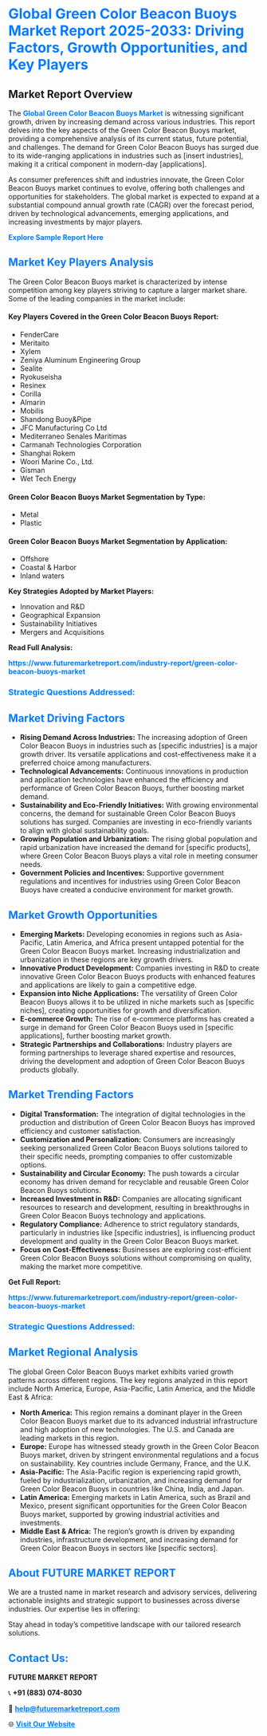<h1 style="color: #007BFF;">Global Green Color Beacon Buoys Market Report 2025-2033: Driving Factors, Growth Opportunities, and Key Players</h1>

<section id="overview">
<h2>Market Report Overview</h2>
<p>The <a href="https://www.futuremarketreport.com/industry-report/green-color-beacon-buoys-market" style="color: #007BFF; text-decoration: none;"><strong>Global Green Color Beacon Buoys Market</strong></a> is witnessing significant growth, driven by increasing demand across various industries. This report delves into the key aspects of the Green Color Beacon Buoys market, providing a comprehensive analysis of its current status, future potential, and challenges. The demand for Green Color Beacon Buoys has surged due to its wide-ranging applications in industries such as [insert industries], making it a critical component in modern-day [applications].</p>
<p>As consumer preferences shift and industries innovate, the Green Color Beacon Buoys market continues to evolve, offering both challenges and opportunities for stakeholders. The global market is expected to expand at a substantial compound annual growth rate (CAGR) over the forecast period, driven by technological advancements, emerging applications, and increasing investments by major players.</p>
</section>

<section id="overview">
<p><a href="https://www.futuremarketreport.com/request-sample/reportId=40635" style="color: #007BFF; text-decoration: none;"><strong>Explore Sample Report Here</strong></a></p>
</section>

<section id="key-players">
<h2 style="color: #007BFF;">Market Key Players Analysis</h2>
<p>The Green Color Beacon Buoys market is characterized by intense competition among key players striving to capture a larger market share. Some of the leading companies in the market include:</p>
<h4>Key Players Covered in the Green Color Beacon Buoys Report:</h4>
<ul><li>FenderCare</li><li>Meritaito</li><li>Xylem</li><li>Zeniya Aluminum Engineering Group</li><li>Sealite</li><li>Ryokuseisha</li><li>Resinex</li><li>Corilla</li><li>Almarin</li><li>Mobilis</li><li>Shandong Buoy&amp;Pipe</li><li>JFC Manufacturing Co Ltd</li><li>Mediterraneo Senales Maritimas</li><li>Carmanah Technologies Corporation</li><li>Shanghai Rokem</li><li>Woori Marine Co., Ltd.</li><li>Gisman</li><li>Wet Tech Energy</li></ul>
<h4>Green Color Beacon Buoys Market Segmentation by Type:</h4>
<ul><li>Metal</li><li>Plastic</li></ul>

<h4>Green Color Beacon Buoys Market Segmentation by Application:</h4>
<ul><li>Offshore</li><li>Coastal &amp; Harbor</li><li>Inland waters</li></ul>
<p><strong>Key Strategies Adopted by Market Players:</strong></p>
<ul>
<li>Innovation and R&D</li>
<li>Geographical Expansion</li>
<li>Sustainability Initiatives</li>
<li>Mergers and Acquisitions</li>
</ul>
</section>

<section>
<p><strong>Read Full Analysis: </strong></p><a href="https://www.futuremarketreport.com/industry-report/green-color-beacon-buoys-market" style="color: #007BFF; text-decoration: none;"><strong>https://www.futuremarketreport.com/industry-report/green-color-beacon-buoys-market</strong></a>
<h3 style="color: #007BFF;">Strategic Questions Addressed:</h3>
</section>

<section id="driving-factors">
<h2 style="color: #007BFF;">Market Driving Factors</h2>
<ul>
<li><strong>Rising Demand Across Industries:</strong> The increasing adoption of Green Color Beacon Buoys in industries such as [specific industries] is a major growth driver. Its versatile applications and cost-effectiveness make it a preferred choice among manufacturers.</li>
<li><strong>Technological Advancements:</strong> Continuous innovations in production and application technologies have enhanced the efficiency and performance of Green Color Beacon Buoys, further boosting market demand.</li>
<li><strong>Sustainability and Eco-Friendly Initiatives:</strong> With growing environmental concerns, the demand for sustainable Green Color Beacon Buoys solutions has surged. Companies are investing in eco-friendly variants to align with global sustainability goals.</li>
<li><strong>Growing Population and Urbanization:</strong> The rising global population and rapid urbanization have increased the demand for [specific products], where Green Color Beacon Buoys plays a vital role in meeting consumer needs.</li>
<li><strong>Government Policies and Incentives:</strong> Supportive government regulations and incentives for industries using Green Color Beacon Buoys have created a conducive environment for market growth.</li>
</ul>
</section>

<section id="growth-opportunities">
<h2 style="color: #007BFF;">Market Growth Opportunities</h2>
<ul>
<li><strong>Emerging Markets:</strong> Developing economies in regions such as Asia-Pacific, Latin America, and Africa present untapped potential for the Green Color Beacon Buoys market. Increasing industrialization and urbanization in these regions are key growth drivers.</li>
<li><strong>Innovative Product Development:</strong> Companies investing in R&D to create innovative Green Color Beacon Buoys products with enhanced features and applications are likely to gain a competitive edge.</li>
<li><strong>Expansion into Niche Applications:</strong> The versatility of Green Color Beacon Buoys allows it to be utilized in niche markets such as [specific niches], creating opportunities for growth and diversification.</li>
<li><strong>E-commerce Growth:</strong> The rise of e-commerce platforms has created a surge in demand for Green Color Beacon Buoys used in [specific applications], further boosting market growth.</li>
<li><strong>Strategic Partnerships and Collaborations:</strong> Industry players are forming partnerships to leverage shared expertise and resources, driving the development and adoption of Green Color Beacon Buoys products globally.</li>
</ul>
</section>

<section id="trending-factors">
<h2 style="color: #007BFF;">Market Trending Factors</h2>
<ul>
<li><strong>Digital Transformation:</strong> The integration of digital technologies in the production and distribution of Green Color Beacon Buoys has improved efficiency and customer satisfaction.</li>
<li><strong>Customization and Personalization:</strong> Consumers are increasingly seeking personalized Green Color Beacon Buoys solutions tailored to their specific needs, prompting companies to offer customizable options.</li>
<li><strong>Sustainability and Circular Economy:</strong> The push towards a circular economy has driven demand for recyclable and reusable Green Color Beacon Buoys solutions.</li>
<li><strong>Increased Investment in R&D:</strong> Companies are allocating significant resources to research and development, resulting in breakthroughs in Green Color Beacon Buoys technology and applications.</li>
<li><strong>Regulatory Compliance:</strong> Adherence to strict regulatory standards, particularly in industries like [specific industries], is influencing product development and quality in the Green Color Beacon Buoys market.</li>
<li><strong>Focus on Cost-Effectiveness:</strong> Businesses are exploring cost-efficient Green Color Beacon Buoys solutions without compromising on quality, making the market more competitive.</li>
</ul>
</section>

<section>
<p><strong>Get Full Report: </strong></p><a href="https://www.futuremarketreport.com/industry-report/green-color-beacon-buoys-market" style="color: #007BFF; text-decoration: none;"><strong>https://www.futuremarketreport.com/industry-report/green-color-beacon-buoys-market</strong></a>
<h3 style="color: #007BFF;">Strategic Questions Addressed:</h3>
</section>


<section id="regional-analysis">
<h2 style="color: #007BFF;">Market Regional Analysis</h2>
<p>The global Green Color Beacon Buoys market exhibits varied growth patterns across different regions. The key regions analyzed in this report include North America, Europe, Asia-Pacific, Latin America, and the Middle East & Africa:</p>
<ul>
<li><strong>North America:</strong> This region remains a dominant player in the Green Color Beacon Buoys market due to its advanced industrial infrastructure and high adoption of new technologies. The U.S. and Canada are leading markets in this region.</li>
<li><strong>Europe:</strong> Europe has witnessed steady growth in the Green Color Beacon Buoys market, driven by stringent environmental regulations and a focus on sustainability. Key countries include Germany, France, and the U.K.</li>
<li><strong>Asia-Pacific:</strong> The Asia-Pacific region is experiencing rapid growth, fueled by industrialization, urbanization, and increasing demand for Green Color Beacon Buoys in countries like China, India, and Japan.</li>
<li><strong>Latin America:</strong> Emerging markets in Latin America, such as Brazil and Mexico, present significant opportunities for the Green Color Beacon Buoys market, supported by growing industrial activities and investments.</li>
<li><strong>Middle East & Africa:</strong> The region’s growth is driven by expanding industries, infrastructure development, and increasing demand for Green Color Beacon Buoys in sectors like [specific sectors].</li>
</ul>
</section>

<footer>
<h2 style="color: #007BFF;">About FUTURE MARKET REPORT</h2>
<p>We are a trusted name in market research and advisory services, delivering actionable insights and strategic support to businesses across diverse industries. Our expertise lies in offering:</p>

<p>Stay ahead in today’s competitive landscape with our tailored research solutions.</p>

<h2 style="color: #007BFF;">Contact Us:</h2>
<p><strong>FUTURE MARKET REPORT</strong></p>
<p>📞 <strong>+91 (883) 074-8030</strong></p>
<p>📧 <strong><a href="mailto:help@futuremarketreport.com" style="color: #007BFF;">help@futuremarketreport.com</a></strong></p>
<p>🌐 <strong><a href="https://www.futuremarketreport.com/" style="color: #007BFF;">Visit Our Website</a></strong></p>
</footer>